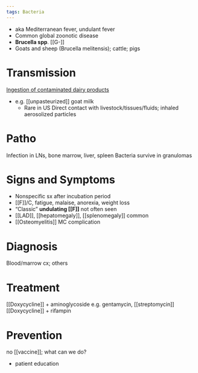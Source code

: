 ```yaml
---
tags: Bacteria
---
```

- aka Mediterranean fever, undulant fever
- Common global zoonotic disease
- **Brucella spp**. [[G-]]
- Goats and sheep (Brucella melitensis); cattle; pigs
# Transmission
<u>Ingestion of contaminated dairy products</u> 
- e.g. [[unpasteurized]] goat milk
	- Rare in US
Direct contact with livestock/tissues/fluids; inhaled aerosolized particles
# Patho
Infection in LNs, bone marrow, liver, spleen
Bacteria survive in granulomas  
# Signs and Symptoms
- Nonspecific sx after incubation period
- [[F]]/C, fatigue, malaise, anorexia, weight loss
- “Classic” **undulating [[F]]** not often seen
- [[LAD]], [[hepatomegaly]], [[splenomegaly]] common
- [[Osteomyelitis]] MC complication
# Diagnosis
Blood/marrow cx; others
# Treatment
[[Doxycycline]] + aminoglycoside e.g. gentamycin, [[streptomycin]]
[[Doxycycline]] + rifampin
# Prevention
no [[vaccine]]; what can we do?
 - patient education